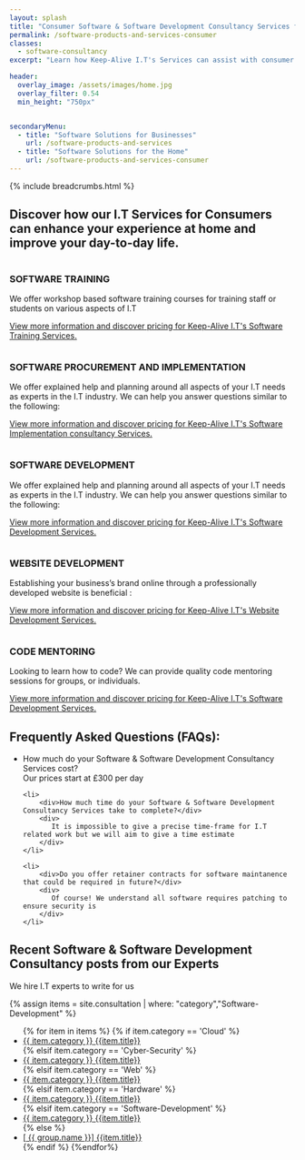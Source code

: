 ```yaml
---
layout: splash
title: "Consumer Software & Software Development Consultancy Services for the Home"
permalink: /software-products-and-services-consumer
classes:
  - software-consultancy
excerpt: "Learn how Keep-Alive I.T's Services can assist with consumer software recommendations for individuals, or develop bespoke platform specific Software solutions for your home."

header:
  overlay_image: /assets/images/home.jpg
  overlay_filter: 0.54
  min_height: "750px"


secondaryMenu:
  - title: "Software Solutions for Businesses"
    url: /software-products-and-services
  - title: "Software Solutions for the Home"
    url: /software-products-and-services-consumer
---
```


{% include breadcrumbs.html %}

## <i class="fas fa-code page-title-icon" aria-hidden="true"></i> Discover how our I.T Services for Consumers can enhance your experience at home and improve your day-to-day life.

<div class="divider div-transparent div-arrow-down"></div>

<div class="consultancy-row aos-init aos-animate" data-aos="fade-zoom-in" data-aos-offset="200" data-aos-easing="ease-in-sine" data-aos-duration="600" data-aos-once="true">
    <div class="row">
        <div class="col-xs-4 col-sm-3">
            <img class="lazy" data-src="/assets/images/icons/software-training.png">  
        </div>
        <div class="col-xs-8 col-sm-9">
            <h3>SOFTWARE TRAINING</h3>
            <p>We offer workshop based software training courses for training staff or students on various aspects of I.T</p>    
            <p><a href="/software-consultancy-consumer/software-training-services">View more information and discover pricing for Keep-Alive I.T's Software Training Services.</a></p>
        </div>
    </div>
</div>

<div class="divider div-transparent div-arrow-down"></div>

<div class="consultancy-row aos-init aos-animate" data-aos="fade-zoom-in" data-aos-offset="200" data-aos-easing="ease-in-sine" data-aos-duration="600" data-aos-once="true">
    <div class="row">
        <div class="col-xs-4 col-sm-3">
            <img class="lazy" data-src="/assets/images/icons/software.png">
        </div>
        <div class="col-xs-8 col-sm-9">
            <h3>SOFTWARE PROCUREMENT AND IMPLEMENTATION</h3>
            <p>We offer explained help and planning around all aspects of your I.T needs as experts in the I.T industry. We can help you answer questions similar to the following:</p>      
            <p><a href="/software-consultancy-consumer/software-procurement-services">View more information and discover pricing for Keep-Alive I.T's Software Implementation consultancy Services.</a></p>
        </div>
    </div>
</div>

<div class="divider div-transparent div-arrow-down"></div>

<div class="consultancy-row aos-init aos-animate" data-aos="fade-zoom-in" data-aos-offset="200" data-aos-easing="ease-in-sine" data-aos-duration="600" data-aos-once="true">
    <div class="row">
        <div class="col-xs-4 col-sm-3">
            <img class="lazy" data-src="/assets/images/icons/programmer.png">
        </div>
        <div class="col-xs-8 col-sm-9">
            <h3>SOFTWARE DEVELOPMENT</h3>
            <p>We offer explained help and planning around all aspects of your I.T needs as experts in the I.T industry. We can help you answer questions similar to the following:</p>
            <p><a href="/software-consultancy-consumer/software-development-services">View more information and discover pricing for Keep-Alive I.T's Software Development Services.</a></p>
        </div>
    </div>
</div>

<div class="divider div-transparent div-arrow-down"></div>

<div class="consultancy-row aos-init aos-animate" data-aos="fade-zoom-in" data-aos-offset="200" data-aos-easing="ease-in-sine" data-aos-duration="600" data-aos-once="true">
    <div class="row">
        <div class="col-xs-4 col-sm-3">
            <img class="lazy" data-src="/assets/images/icons/web.png">
        </div>
        <div class="col-xs-8 col-sm-9">
            <h3>WEBSITE DEVELOPMENT</h3>
            <p>Establishing your business’s brand online through a professionally developed website is beneficial :</p>
            <p><a href="">View more information and discover pricing for Keep-Alive I.T's Website Development Services.</a></p>
        </div>
    </div>
</div>

<div class="divider div-transparent div-arrow-down"></div>

<div class="consultancy-row aos-init aos-animate" data-aos="fade-zoom-in" data-aos-offset="200" data-aos-easing="ease-in-sine" data-aos-duration="600" data-aos-once="true">
    <div class="row">
        <div class="col-xs-4 col-sm-3">
            <img class="lazy" data-src="/assets/images/icons/team.png">
        </div>
        <div class="col-xs-8 col-sm-9">
            <h3>CODE MENTORING</h3>
            <p>Looking to learn how to code? We can provide quality code mentoring sessions for groups, or individuals.</p>
            <p><a href="">View more information and discover pricing for Keep-Alive I.T's Software Development Services.</a></p>
        </div>
    </div>
</div>

<div class="divider div-transparent div-arrow-down"></div>

<h2>Frequently Asked Questions (FAQs):</h2>
<ul id="my-accordion" class="accordionjs">
    <li>
        <div>How much do your Software & Software Development Consultancy Services cost?</div>
        <div>
            Our prices start at £300 per day
        </div>
    </li>

    <li>
        <div>How much time do your Software & Software Development Consultancy Services take to complete?</div>
        <div>
           It is impossible to give a precise time-frame for I.T related work but we will aim to give a time estimate
        </div>
    </li>

    <li>
        <div>Do you offer retainer contracts for software maintanence that could be required in future?</div>
        <div>
           Of course! We understand all software requires patching to ensure security is 
        </div>
    </li>

</ul>

<div class="divider div-transparent div-arrow-down"></div>


<div id="consultancy-posts">
    <h2>Recent Software & Software Development Consultancy posts from our Experts</h2>
    <p>We hire I.T experts to write for us</p>
    {% assign items = site.consultation | where: "category","Software-Development" %}
    <ul class="post-list">
    {% for item in items %}
    {% if item.category == 'Cloud' %}
        <li><a href="{{ item.url }}"><span class="cloud-tag"><i class="fas fa-cloud"></i> {{ item.category }}</span> {{item.title}}</a></li>
    {% elsif item.category == 'Cyber-Security' %}
        <li><a href="{{ item.url }}"><span class="cyber-security-tag"><i class="fas fa-shield-alt"></i> {{ item.category }}</span> {{item.title}}</a></li>
    {% elsif item.category == 'Web' %}
        <li><a href="{{ item.url }}"><span class="web-tag"><i class="fas fa-globe"></i> {{ item.category }}</span> {{item.title}}</a></li>
    {% elsif item.category == 'Hardware' %}
        <li><a href="{{ item.url }}"><span class="hardware-tag"><i class="fas fa-microchip"></i> {{ item.category }}</span> {{item.title}}</a></li>
    {% elsif item.category == 'Software-Development' %}
        <li><a href="{{ item.url }}"><span class="software-tag"><i class="fas fa-code"></i> {{ item.category }}</span> {{item.title}}</a></li>
    {% else %}
        <li><a href="{{ item.url }}">[<i class="fas fa-cloud"></i> {{ group.name }}] {{item.title}}</a></li>
    {% endif %}
    {%endfor%}
    </ul>
</div>